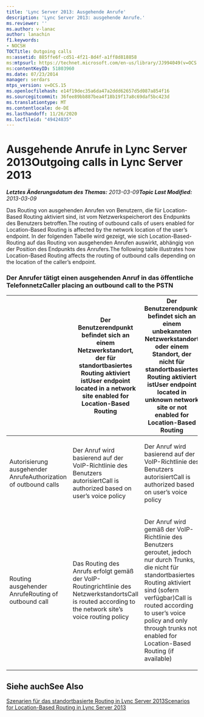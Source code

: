 ```yaml
---
title: 'Lync Server 2013: Ausgehende Anrufe'
description: 'Lync Server 2013: ausgehende Anrufe.'
ms.reviewer: ''
ms.author: v-lanac
author: lanachin
f1.keywords:
- NOCSH
TOCTitle: Outgoing calls
ms:assetid: 885ffe6f-cd51-4f21-8d4f-a1ff8d818858
ms:mtpsurl: https://technet.microsoft.com/en-us/library/JJ994049(v=OCS.15)
ms:contentKeyID: 51803960
ms.date: 07/23/2014
manager: serdars
mtps_version: v=OCS.15
ms.openlocfilehash: e14f19dec35a6da47a2ddd62657d5d087a854f16
ms.sourcegitcommit: 36fee89bb887bea4f18b19f17a8c69daf5bc423d
ms.translationtype: MT
ms.contentlocale: de-DE
ms.lasthandoff: 11/26/2020
ms.locfileid: "49424835"
---
```

# <a name="outgoing-calls-in-lync-server-2013"></a><span data-ttu-id="e616c-103">Ausgehende Anrufe in Lync Server 2013</span><span class="sxs-lookup"><span data-stu-id="e616c-103">Outgoing calls in Lync Server 2013</span></span>

<div data-xmlns="http://www.w3.org/1999/xhtml">

<div class="topic" data-xmlns="http://www.w3.org/1999/xhtml" data-msxsl="urn:schemas-microsoft-com:xslt" data-cs="https://msdn.microsoft.com/">

<div data-asp="https://msdn2.microsoft.com/asp">



</div>

<div id="mainSection">

<div id="mainBody"><span data-ttu-id="e616c-104">

<span> </span></span><span class="sxs-lookup"><span data-stu-id="e616c-104">

<span> </span></span></span>

<span data-ttu-id="e616c-105">_**Letztes Änderungsdatum des Themas:** 2013-03-09_</span><span class="sxs-lookup"><span data-stu-id="e616c-105">_**Topic Last Modified:** 2013-03-09_</span></span>

<span data-ttu-id="e616c-106">Das Routing von ausgehenden Anrufen von Benutzern, die für Location-Based Routing aktiviert sind, ist vom Netzwerkspeicherort des Endpunkts des Benutzers betroffen.</span><span class="sxs-lookup"><span data-stu-id="e616c-106">The routing of outbound calls of users enabled for Location-Based Routing is affected by the network location of the user’s endpoint.</span></span> <span data-ttu-id="e616c-107">In der folgenden Tabelle wird gezeigt, wie sich Location-Based-Routing auf das Routing von ausgehenden Anrufen auswirkt, abhängig von der Position des Endpunkts des Anrufers.</span><span class="sxs-lookup"><span data-stu-id="e616c-107">The following table illustrates how Location-Based Routing affects the routing of outbound calls depending on the location of the caller’s endpoint.</span></span>

### <a name="caller-placing-an-outbound-call-to-the-pstn"></a><span data-ttu-id="e616c-108">Der Anrufer tätigt einen ausgehenden Anruf in das öffentliche Telefonnetz</span><span class="sxs-lookup"><span data-stu-id="e616c-108">Caller placing an outbound call to the PSTN</span></span>

<table>
<colgroup>
<col style="width: 33%" />
<col style="width: 33%" />
<col style="width: 33%" />
</colgroup>
<thead>
<tr class="header">
<th></th>
<th><span data-ttu-id="e616c-109">Der Benutzerendpunkt befindet sich an einem Netzwerkstandort, der für standortbasiertes Routing aktiviert ist</span><span class="sxs-lookup"><span data-stu-id="e616c-109">User endpoint located in a network site enabled for Location-Based Routing</span></span></th>
<th><span data-ttu-id="e616c-110">Der Benutzerendpunkt befindet sich an einem unbekannten Netzwerkstandort oder einem Standort, der nicht für standortbasiertes Routing aktiviert ist</span><span class="sxs-lookup"><span data-stu-id="e616c-110">User endpoint located in unknown network site or not enabled for Location-Based Routing</span></span></th>
</tr>
</thead>
<tbody>
<tr class="odd">
<td><p><span data-ttu-id="e616c-111">Autorisierung ausgehender Anrufe</span><span class="sxs-lookup"><span data-stu-id="e616c-111">Authorization of outbound calls</span></span></p></td>
<td><p><span data-ttu-id="e616c-112">Der Anruf wird basierend auf der VoIP-Richtlinie des Benutzers autorisiert</span><span class="sxs-lookup"><span data-stu-id="e616c-112">Call is authorized based on user’s voice policy</span></span></p></td>
<td><p><span data-ttu-id="e616c-113">Der Anruf wird basierend auf der VoIP-Richtlinie des Benutzers autorisiert</span><span class="sxs-lookup"><span data-stu-id="e616c-113">Call is authorized based on user’s voice policy</span></span></p></td>
</tr>
<tr class="even">
<td><p><span data-ttu-id="e616c-114">Routing ausgehender Anrufe</span><span class="sxs-lookup"><span data-stu-id="e616c-114">Routing of outbound call</span></span></p></td>
<td><p><span data-ttu-id="e616c-115">Das Routing des Anrufs erfolgt gemäß der VoIP-Routingrichtlinie des Netzwerkstandorts</span><span class="sxs-lookup"><span data-stu-id="e616c-115">Call is routed according to the network site’s voice routing policy</span></span></p></td>
<td><p><span data-ttu-id="e616c-116">Der Anruf wird gemäß der VoIP-Richtlinie des Benutzers geroutet, jedoch nur durch Trunks, die nicht für standortbasiertes Routing aktiviert sind (sofern verfügbar)</span><span class="sxs-lookup"><span data-stu-id="e616c-116">Call is routed according to user’s voice policy and only through trunks not enabled for Location-Based Routing (if available)</span></span></p></td>
</tr>
</tbody>
</table>


<div>

## <a name="see-also"></a><span data-ttu-id="e616c-117">Siehe auch</span><span class="sxs-lookup"><span data-stu-id="e616c-117">See Also</span></span>


[<span data-ttu-id="e616c-118">Szenarien für das standortbasierte Routing in Lync Server 2013</span><span class="sxs-lookup"><span data-stu-id="e616c-118">Scenarios for Location-Based Routing in Lync Server 2013</span></span>](lync-server-2013-scenarios-for-location-based-routing.md)  
  

<span data-ttu-id="e616c-119"></div>

</div>

<span> </span>

</div>

</div>

</span><span class="sxs-lookup"><span data-stu-id="e616c-119"></div>

</div>

<span> </span>

</div>

</div>

</span></span></div>

